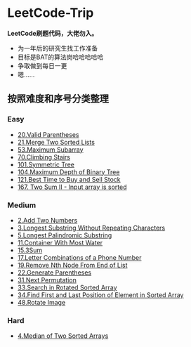 # LeetCode-Trip
**LeetCode刷题代码，大佬勿入。**
* 为一年后的研究生找工作准备
* 目标是BAT的算法岗哈哈哈哈哈
* 争取做到每日一更
* 嗯……

## 按照难度和序号分类整理
### Easy
- [20.Valid Parentheses](https://github.com/Lifelover-yyq/LeetCode-Trip/blob/master/20.%20Valid%20Parentheses)
- [21.Merge Two Sorted Lists](https://github.com/Lifelover-yyq/LeetCode-Trip/blob/master/21.%20Merge%20Two%20Sorted%20Lists)
- [53.Maximum Subarray](https://github.com/Lifelover-yyq/LeetCode-Trip/blob/master/53.%20Maximum%20Subarray)
- [70.Climbing Stairs](https://github.com/Lifelover-yyq/LeetCode-Trip/blob/master/70.%20Climbing%20Stairs)
- [101.Symmetric Tree](https://github.com/Lifelover-yyq/LeetCode-Trip/blob/master/101.%20Symmetric%20Tree)
- [104.Maximum Depth of Binary Tree](https://github.com/Lifelover-yyq/LeetCode-Trip/blob/master/104.%20Maximum%20Depth%20of%20Binary%20Tree)
- [121.Best Time to Buy and Sell Stock](https://github.com/Lifelover-yyq/LeetCode-Trip/blob/master/121.%20Best%20Time%20to%20Buy%20and%20Sell%20Stock)
- [167. Two Sum II - Input array is sorted](https://github.com/Lifelover-yyq/LeetCode-Trip/blob/master/167.%20Two%20Sum%20II%20-%20Input%20array%20is%20sorted
)
### Medium
- [2.Add Two Numbers](https://github.com/Lifelover-yyq/LeetCode-Trip/blob/master/2.%20Add%20Two%20Numbers)
- [3.Longest Substring Without Repeating Characters](https://github.com/Lifelover-yyq/LeetCode-Trip/blob/master/3.%20Longest%20Substring%20Without%20Repeating%20Characters)
- [5.Longest Palindromic Substring](https://github.com/Lifelover-yyq/LeetCode-Trip/blob/master/5.%20Longest%20Palindromic%20Substring)
- [11.Container With Most Water](https://github.com/Lifelover-yyq/LeetCode-Trip/blob/master/11.%20Container%20With%20Most%20Water)
- [15.3Sum](https://github.com/Lifelover-yyq/LeetCode-Trip/blob/master/15.%203Sum)
- [17.Letter Combinations of a Phone Number](https://github.com/Lifelover-yyq/LeetCode-Trip/blob/master/17.%20Letter%20Combinations%20of%20a%20Phone%20Number)
- [19.Remove Nth Node From End of List](https://github.com/Lifelover-yyq/LeetCode-Trip/blob/master/19.%20Remove%20Nth%20Node%20From%20End%20of%20List)
- [22.Generate Parentheses](https://github.com/Lifelover-yyq/LeetCode-Trip/blob/master/22.%20Generate%20Parentheses)
- [31.Next Permutation](https://github.com/Lifelover-yyq/LeetCode-Trip/blob/master/31.%20Next%20Permutation)
- [33.Search in Rotated Sorted Array](https://github.com/Lifelover-yyq/LeetCode-Trip/blob/master/33.%20Search%20in%20Rotated%20Sorted%20Array)
- [34.Find First and Last Position of Element in Sorted Array](https://github.com/Lifelover-yyq/LeetCode-Trip/blob/master/34.%20Find%20First%20and%20Last%20Position%20of%20Element%20in%20Sorted%20Array)
- [48.Rotate Image](https://github.com/Lifelover-yyq/LeetCode-Trip/blob/master/48.%20Rotate%20Image)

### Hard
- [4.Median of Two Sorted Arrays](https://github.com/Lifelover-yyq/LeetCode-Trip/blob/master/4.%20Median%20of%20Two%20Sorted%20Arrays)
